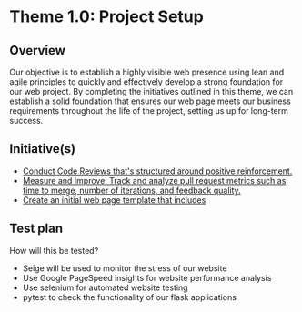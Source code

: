 # Theme 1.0: Project Setup
## Overview
Our objective is to establish a highly visible web presence using lean and agile principles to quickly and effectively
develop a strong foundation for our web project. By completing the initiatives outlined in this theme, we can establish a
solid foundation that ensures our web page meets our business requirements throughout the life of the project, setting
us up for long-term success.
## Initiative(s)

* [Conduct Code Reviews that's structured around positive reinforcement.](initiatives/initiative_review.md)
* [Measure and Improve: Track and analyze pull request metrics such as time to merge, number of iterations, and feedback quality.](initiatives/initiative_improvement.md)
* [Create an initial web page template that includes](initiatives/initiative_webpage_template.md)


## Test plan
How will this be tested?

* Seige will be used to monitor the stress of our website
* Use Google PageSpeed insights for website performance analysis
* Use selenium for automated website testing
* pytest to check the functionality of our flask applications 
